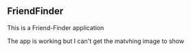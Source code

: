 ## FriendFinder
This is a Friend-Finder application

The app is working but I can't get the matvhing image to show